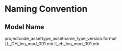 # Naming Convention
## Model Name
projectcode_assettype_assetname_type_version.format
LL_CH_lou_mod_001.mb
ll_ch_lou_mod_001.mb